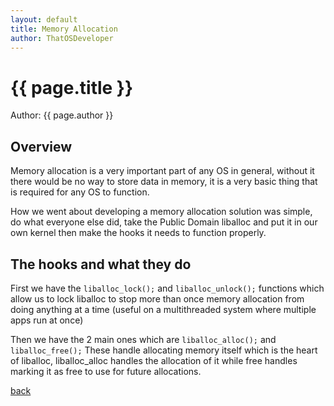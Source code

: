 ```yaml
---
layout: default
title: Memory Allocation
author: ThatOSDeveloper
---
```


# {{ page.title }}

Author: {{ page.author }}

## Overview

Memory allocation is a very important part of any OS in general, without it there would be no way to store data in memory, it is a very basic thing that is required for any OS to function.

How we went about developing a memory allocation solution was simple, do what everyone else did, take the Public Domain liballoc and put it in our own kernel then make the hooks it needs to function properly.

## The hooks and what they do

First we have the ```liballoc_lock();``` and ```liballoc_unlock();``` functions which allow us to lock liballoc to stop more than once memory allocation from doing anything at a time (useful on a multithreaded system where multiple apps run at once)

Then we have the 2 main ones which are ```liballoc_alloc();``` and ```liballoc_free();``` These handle allocating memory itself which is the heart of liballoc, liballoc_alloc handles the allocation of it while free handles marking it as free to use for future allocations.

[back](../)